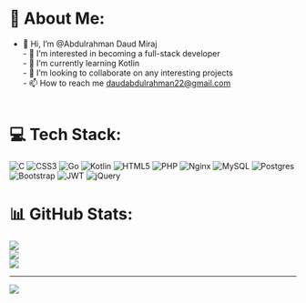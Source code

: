 # 💫 About Me:
- 👋 Hi, I’m @Abdulrahman Daud Miraj <br>- 👀 I’m interested in becoming a full-stack developer<br>- 🌱 I’m currently learning Kotlin<br>- 💞️ I’m looking to collaborate on any interesting projects<br>- 📫 How to reach me daudabdulrahman22@gmail.com<br><br>


# 💻 Tech Stack:
![C](https://img.shields.io/badge/c-%2300599C.svg?style=for-the-badge&logo=c&logoColor=white) ![CSS3](https://img.shields.io/badge/css3-%231572B6.svg?style=for-the-badge&logo=css3&logoColor=white) ![Go](https://img.shields.io/badge/go-%2300ADD8.svg?style=for-the-badge&logo=go&logoColor=white) ![Kotlin](https://img.shields.io/badge/kotlin-%230095D5.svg?style=for-the-badge&logo=kotlin&logoColor=white) ![HTML5](https://img.shields.io/badge/html5-%23E34F26.svg?style=for-the-badge&logo=html5&logoColor=white) ![PHP](https://img.shields.io/badge/php-%23777BB4.svg?style=for-the-badge&logo=php&logoColor=white) ![Nginx](https://img.shields.io/badge/nginx-%23009639.svg?style=for-the-badge&logo=nginx&logoColor=white) ![MySQL](https://img.shields.io/badge/mysql-%2300f.svg?style=for-the-badge&logo=mysql&logoColor=white) ![Postgres](https://img.shields.io/badge/postgres-%23316192.svg?style=for-the-badge&logo=postgresql&logoColor=white) ![Bootstrap](https://img.shields.io/badge/bootstrap-%23563D7C.svg?style=for-the-badge&logo=bootstrap&logoColor=white) ![JWT](https://img.shields.io/badge/JWT-black?style=for-the-badge&logo=JSON%20web%20tokens) ![jQuery](https://img.shields.io/badge/jquery-%230769AD.svg?style=for-the-badge&logo=jquery&logoColor=white)
# 📊 GitHub Stats:
![](https://github-readme-stats.vercel.app/api?username=AbdulrahmanDaud10&theme=dark&hide_border=true&include_all_commits=true&count_private=true)<br/>
![](https://github-readme-streak-stats.herokuapp.com/?user=AbdulrahmanDaud10&theme=dark&hide_border=true)<br/>
![](https://github-readme-stats.vercel.app/api/top-langs/?username=AbdulrahmanDaud10&theme=dark&hide_border=true&include_all_commits=true&count_private=true&layout=compact)

---
[![](https://visitcount.itsvg.in/api?id=AbdulrahmanDaud10&icon=0&color=0)](https://visitcount.itsvg.in)

